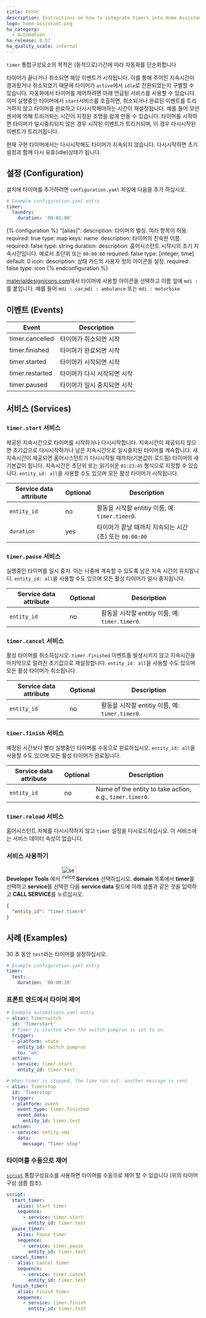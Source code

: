 ```yaml
---
title: 타이머
description: Instructions on how to integrate timers into Home Assistant.
logo: home-assistant.png
ha_category:
  - Automation
ha_release: 0.57
ha_quality_scale: internal
---
```


`timer` 통합구성요소의 목적은 (동적으로)기간에 따라 자동화를 단순화합니다

타이머가 끝나거나 취소되면 해당 이벤트가 시작됩니다. 이를 통해 주어진 지속시간이 경과됬거나 취소되었기 때문에 타이머가 `active`에서 `idle`로 전환되었는지 구별할 수 있습니다. 자동화에서 타이머를 제어하려면 아래 언급된 서비스를 사용할 수 있습니다. 이미 실행중인 타이머에서 `start`서비스를 호출하면, 취소되거나 완료된 이벤트를 트리거하지 않고 타이머를 완료하고 다시시작해야하는 시간이 재설정됩니다. 예를 들어 모션센서에 의해 트리거되는 시간이 지정된 조명을 쉽게 만들 수 있습니다. 타이머를 시작하면 타이머가 일시중지되지 않은 경우 시작된 이벤트가 트리거되며, 이 경우 다시시작된 이벤트가 트리거됩니다.

<div class='note warning'>
  현재 구현 타이머에서는 다시시작해도 타이머가 지속되지 않습니다. 다시시작하면 초기설정과 함께 다시 유휴(idle)상태가 됩니다.
</div>

## 설정 (Configuration)

설치에 타이머를 추가하려면 `configuration.yaml` 파일에 다음을 추가 하십시오.

```yaml
# Example configuration.yaml entry
timer:
  laundry:
    duration: '00:01:00'
```

{% configuration %}
"[alias]":
  description: 타이머의 별칭. 여러 항목이 허용.
  required: true
  type: map
  keys:
    name:
      description: 타이머의 친숙한 이름.
      required: false
      type: string
    duration:
      description: 홈어시스턴트 시작시의 초기 지속시간입니다. 예로서 초단위 또는 `00:00:00`
      required: false
      type: [integer, time]
      default: 0
    icon:
      description: 상태 카드의 사용자 정의 아이콘을 설정.
      required: false
      type: icon
{% endconfiguration %}

[materialdesignicons.com](https://materialdesignicons.com/)에서 타이머에 사용할 아이콘을 선택하고 이름 앞에 `mdi :`를 붙입니다. 예를 들어 `mdi : car`,`mdi : ambulance` 또는 `mdi : motorbike`

## 이벤트 (Events)

|           Event | Description |
| --------------- | ----------- |
| timer.cancelled | 타이머가 취소되면 시작 |
| timer.finished | 타이머가 완료되면 시작 |
| timer.started | 타이머가 시작되면 시작|
| timer.restarted | 타이머가 다시 시작되면 시작 |
| timer.paused | 타이머가 일시 중지되면 시작 |

## 서비스 (Services)

### `timer.start` 서비스

제공된 지속시간으로 타이머를 시작하거나 다시시작합니다. 지속시간이 제공되지 않으면 초기값으로 다시시작하거나 남은 지속시간으로 일시중지된 타이머를 계속합니다. 새 지속시간이 제공되면 홈어시스턴트가 다시시작될 때까지(기본값이 로드됨) 타이머의 새 기본값이 됩니다. 지속시간은 초단위 또는 읽기쉬운 `01:23:45` 형식으로 지정할 수 있습니다. 
`entity_id: all`을 사용할 수도 있으며 모든 활성 타이머가 시작됩니다.

| Service data attribute | Optional | Description |
| ---------------------- | -------- | ----------- |
| `entity_id`            |      no  | 활동을 시작할 entitiy 이름, 예: `timer.timer0`. |
| `duration`             |      yes | 타이머가 끝날 때까지 지속되는 시간 (초) 또는 `00:00:00` |

### `timer.pause` 서비스

실행중인 타이머를 일시 중지. 이는 나중에 계속할 수 있도록 남은 지속 시간이 유지됩니다. `entity_id: all`을 사용할 수도 있으며 모든 활성 타이머가 일시 중지됩니다.

| Service data attribute | Optional | Description |
| ---------------------- | -------- | ----------- |
| `entity_id`            |      no  | 활동을 시작할 entitiy 이름, 예: `timer.timer0`. |

### `timer.cancel` 서비스

활성 타이머를 취소하십시오. `timer.finished` 이벤트를 발생시키지 않고 지속시간을 마지막으로 알려진 초기값으로 재설정합니다. `entity_id: all`을 사용할 수도 있으며 모든 활성 타이머가 취소됩니다.

| Service data attribute | Optional | Description |
| ---------------------- | -------- | ----------- |
| `entity_id`            |      no  | 활동을 시작할 entitiy 이름, 예: `timer.timer0`. |

### `timer.finish` 서비스

예정된 시간보다 빨리 실행중인 타이머를 수동으로 완료하십시오. `entity_id: all`을 사용할 수도 있으며 모든 활성 타이머가 완료됩니다.

| Service data attribute | Optional | Description |
| ---------------------- | -------- | ----------- |
| `entity_id`            |      no  | Name of the entity to take action, e.g., `timer.timer0`. |

### `timer.reload` 서비스

홈어시스턴트 자체를 다시시작하지 않고 `timer` 설정을 다시로드하십시오. 이 서비스에는 서비스 데이터 속성이 없습니다.

### 서비스 사용하기 

**Developer Tools** 에서 <img src='/images/screenshots/developer-tool-services-icon.png' alt='service developer tool icon' class="no-shadow" height="38" />**Services** 선택하십시오. **domain** 목록에서 **timer**를 선택하고 **service**를 선택한 다음 **service data** 필드에 아래 샘플과 같은 것을 입력하고 **CALL SERVICE**를 누르십시오.

```json
{
  "entity_id": "timer.timer0"
}
```

## 사례 (Examples)

30 초 동안 `test`라는 타이머를 설정하십시오.

```yaml
# Example configuration.yaml entry
timer:
  test:
    duration: '00:00:30'
```

### 프론트 엔드에서 타이머 제어 

```yaml
# Example automations.yaml entry
- alias: Timerswitch
  id: 'Timerstart'
  # Timer is started when the switch pumprun is set to on.
  trigger:
  - platform: state
    entity_id: switch.pumprun
    to: 'on'
  action:
  - service: timer.start
    entity_id: timer.test

# When timer is stopped, the time run out, another message is sent
- alias: Timerstop
  id: 'Timerstop'
  trigger:
  - platform: event
    event_type: timer.finished
    event_data:
      entity_id: timer.test
  action:
  - service: notify.nma
    data:
      message: "Timer stop"
```

### 타이머를 수동으로 제어

[`script`](/integrations/script/) 통합구성요소를 사용하면 타이머를 수동으로 제어 할 수 있습니다 (위의 타이머 구성 샘플 참조).

```yaml
script:
  start_timer:
    alias: Start timer
    sequence:
      - service: timer.start
        entity_id: timer.test
  pause_timer:
    alias: Pause timer
    sequence:
      - service: timer.pause
        entity_id: timer.test
  cancel_timer:
    alias: Cancel timer
    sequence:
      - service: timer.cancel
        entity_id: timer.test
  finish_timer:
    alias: Finish timer
    sequence:
      - service: timer.finish
        entity_id: timer.test
```

